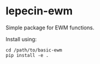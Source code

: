 # lepecin-ewm

Simple package for EWM functions.

Install using:

```
cd /path/to/basic-ewm
pip install -e .
```
